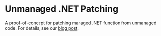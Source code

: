 # Unmanaged .NET Patching

A proof-of-concept for patching managed .NET function from unmanaged code. For details, see our [blog post](https://www.outflank.nl/blog/2024/01/31/unmanaged-dotnet-patching/).
